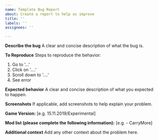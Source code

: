 ```yaml
---
name: Template Bug Report
about: Create a report to help us improve
title: ''
labels: ''
assignees: ''

---
```


**Describe the bug**
A clear and concise description of what the bug is.

**To Reproduce**
Steps to reproduce the behavior:
1. Go to '...'
2. Click on '....'
3. Scroll down to '....'
4. See error

**Expected behavior**
A clear and concise description of what you expected to happen.

**Screenshots**
If applicable, add screenshots to help explain your problem.

**Game Version:** [e.g. 15.11.2019/Experimental]

**Mod list (please complete the following information):**
 [e.g. - CarryMore]

**Additional context**
Add any other context about the problem here.
